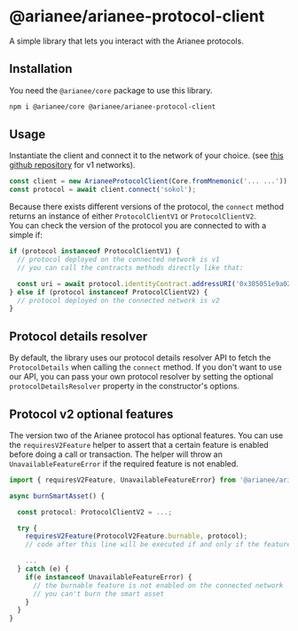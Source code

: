 # @arianee/arianee-protocol-client

A simple library that lets you interact with the Arianee protocols.

## Installation

You need the `@arianee/core` package to use this library.

```bash
npm i @arianee/core @arianee/arianee-protocol-client
```

## Usage

Instantiate the client and connect it to the network of your choice. (see [this github repository](https://github.com/Arianee/conventions/tree/main/public/contractAddresses) for v1 networks).

```typescript
const client = new ArianeeProtocolClient(Core.fromMnemonic('... ...'));
const protocol = await client.connect('sokol');
```

Because there exists different versions of the protocol, the `connect` method returns an instance of either `ProtocolClientV1` or `ProtocolClientV2`. \
You can check the version of the protocol you are connected to with a simple if:

```typescript
if (protocol instanceof ProtocolClientV1) {
  // protocol deployed on the connected network is v1
  // you can call the contracts methods directly like that:

  const uri = await protocol.identityContract.addressURI('0x305051e9a023fe881EE21cA43fd90c460B427Caa');
} else if (protocol instanceof ProtocolClientV2) {
  // protocol deployed on the connected network is v2
}
```

## Protocol details resolver

By default, the library uses our protocol details resolver API to fetch the `ProtocolDetails` when calling the `connect` method. If you don't want to use our API, you can pass your own protocol resolver by setting the optional `protocolDetailsResolver` property in the constructor's options.

## Protocol v2 optional features

The version two of the Arianee protocol has optional features. You can use the `requiresV2Feature` helper to assert that a certain feature is enabled before doing a call or transaction. The helper will throw an `UnavailableFeatureError` if the required feature is not enabled.

```typescript
import { requiresV2Feature, UnavailableFeatureError} from '@arianee/arianee-protocol-client';

async burnSmartAsset() {

  const protocol: ProtocolClientV2 = ...;

  try {
    requiresV2Feature(ProtocolV2Feature.burnable, protocol);
    // code after this line will be executed if and only if the feature is enabled

    ...
  } catch (e) {
    if(e instanceof UnavailableFeatureError) {
      // the burnable feature is not enabled on the connected network
      // you can't burn the smart asset
    }
  }
}
```
